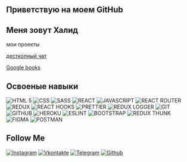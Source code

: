 
## Приветствую на моем GitHub
## Меня зовут Халид
мои проекты

 <a href="https://github.com/alievhalid/chat-two">десткопный чат</a>

 <a href="https://github.com/alievhalid/google-books">Google books</a>


## Освоеные навыки
![HTML 5](https://img.shields.io/badge/-HTML5-f05032?style=for-the-badge&logo=HTML5&logoColor=ffffff)
![CSS](https://img.shields.io/badge/-CSS-007ec6?style=for-the-badge&logo=CSS3&logoColor=ffffff)
![SASS](https://img.shields.io/badge/-SASS-007ec6?style=for-the-badge&logo=SASS&logoColor=ffffff)
![REACT](https://img.shields.io/badge/-REACT-45b8d8?style=for-the-badge&logo=React&logoColor=ffffff)
![JAVASCRIPT](https://img.shields.io/badge/-JAVASCRIPT-dfb317?style=for-the-badge&logo=JAVASCRIPT&logoColor=ffffff)
![REACT ROUTER](https://img.shields.io/badge/-REACT_ROUTER-000000?style=for-the-badge&logo=REACTROUTER&logoColor=ffffff)
![REDUX](https://img.shields.io/badge/-REDUX-430098?style=for-the-badge&logo=REDUX&logoColor=ffffff)
![REACT HOOKS](https://img.shields.io/badge/-REACT_HOOKS-3250a8?style=for-the-badge&logo=REACT&logoColor=ffffff)
![PRETTIER](https://img.shields.io/badge/-PRETTIER-555555?style=for-the-badge&logo=PRETTIER&logoColor=ffffff)
![REDUX LOGGER](https://img.shields.io/badge/-REDUX_LOGGER-430098?style=for-the-badge&logo=REDUX&logoColor=ffffff)
![GIT](https://img.shields.io/badge/-GIT-f05032?style=for-the-badge&logo=GIT&logoColor=ffffff)
![GITHUB](https://img.shields.io/badge/-GITHUB-f05032?style=for-the-badge&logo=GITHUB&logoColor=ffffff)
![HEROKU](https://img.shields.io/badge/-HEROKU-764abc?style=for-the-badge&logo=HEROKU&logoColor=ffffff)
![ESLINT](https://img.shields.io/badge/-ESLINT-007ec6?style=for-the-badge&logo=ESLINT&logoColor=ffffff)
![BOOTSTRAP](https://img.shields.io/badge/-BOOTSTRAP-430098?style=for-the-badge&logo=BOOTSTRAP&logoColor=ffffff)
![REDUX THUNK](https://img.shields.io/badge/-REDUX_THUNK-ffffff?style=for-the-badge&logo=REDUX&logoColor=000000)
![FIGMA](https://img.shields.io/badge/-FIGMA-430098?style=for-the-badge&logo=FIGMA&logoColor=ffffff)
![POSTMAN](https://img.shields.io/badge/-POSTMAN-325da8?style=for-the-badge&logo=POSTMAN&logoColor=ffffff)

## Follow Me

[![Instagram](https://img.shields.io/badge/-Instagram-000000?style=for-the-badge&logo=Instagram&logoColor=cb3aa3)](https://www.instagram.com/therealhalidaliev/)
[![Vkontakte](https://img.shields.io/badge/-Vkontakte-000000?style=for-the-badge&logo=vk&logoColor=blue)](https://vk.com/halidaliev2)
[![Telegram](https://img.shields.io/badge/-Telegram-000000?style=for-the-badge&logo=Telegram&logoColor=cb3aa3)](https://t.me/therealhalidaliev)
[![Github](https://img.shields.io/badge/-Github-f05032?style=for-the-badge&logo=Github&logoColor=white)](https://github.com/alievhalid)